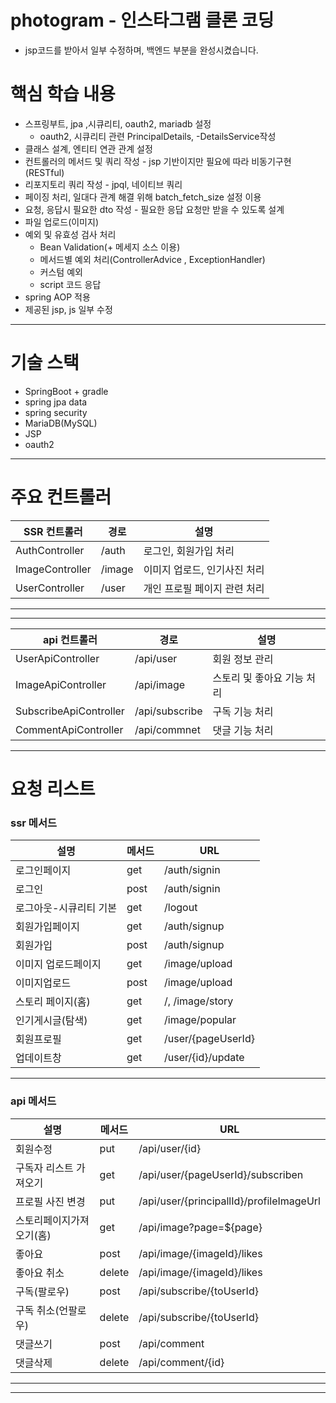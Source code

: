 # photogram - 인스타그램 클론 코딩
- jsp코드를 받아서 일부 수정하며, 백엔드 부분을 완성시켰습니다.

# 핵심 학습 내용
- 스프링부트, jpa ,시큐리티, oauth2, mariadb 설정
  - oauth2, 시큐리티 관련 PrincipalDetails, -DetailsService작성
- 클래스 설계, 엔티티 연관 관계 설정
- 컨트롤러의 메서드 및 쿼리 작성 - jsp 기반이지만 필요에 따라 비동기구현(RESTful)
- 리포지토리 쿼리 작성 - jpql, 네이티브 쿼리 
- 페이징 처리, 일대다 관계 해결 위해 batch_fetch_size 설정 이용
- 요청, 응답시 필요한 dto 작성 - 필요한 응답 요청만 받을 수 있도록 설계
- 파일 업로드(이미지)
- 예외 및 유효성 검사 처리
  - Bean Validation(+ 메세지 소스 이용)
  - 메서드별 예외 처리(ControllerAdvice , ExceptionHandler)
  - 커스텀 예외
  - script 코드 응답
- spring AOP 적용
- 제공된 jsp, js 일부 수정




---
# 기술 스택
- SpringBoot + gradle
- spring jpa data
- spring security
- MariaDB(MySQL)
- JSP
- oauth2
 
---
# 주요 컨트롤러
| SSR 컨트롤러    | 경로      | 설명                                      |
| --------------- | --------- | ----------------------------------------- |
| AuthController   | /auth    | 로그인, 회원가입 처리            |
| ImageController  | /image    | 이미지 업로드, 인기사진 처리                  |
| UserController  | /user    | 개인 프로필 페이지 관련 처리                          |
---
---
| api 컨트롤러    | 경로      | 설명                                      |
| --------------- | --------- | ----------------------------------------- |
| UserApiController  | /api/user    | 회원 정보 관리            |
| ImageApiController | /api/image    | 스토리 및 좋아요 기능 처리                  |
| SubscribeApiController   | /api/subscribe    | 구독 기능 처리                          |
| CommentApiController   | /api/commnet    | 댓글 기능 처리 |


---

# 요청 리스트
### ssr 메서드
| 설명                    | 메서드         | URL                  |
| ----------------------- | ----------------------------- | ------------------------|
|로그인페이지|get|/auth/signin|
|로그인|post|/auth/signin|
|로그아웃-시큐리티 기본|get|/logout|
|회원가입페이지|get|/auth/signup|
|회원가입 |post | /auth/signup|
|이미지 업로드페이지|get|/image/upload|
|이미지업로드|post|/image/upload|
|스토리 페이지(홈)|get|/, /image/story|
|인기게시글(탐색)|get|/image/popular|
|회원프로필|get|/user/{pageUserId}|
|업데이트창|get|/user/{id}/update|
-------------


### api 메서드
| 설명                    | 메서드         | URL                  |
| ----------------------- | ----------------------------- | ------------------------|
|회원수정|put|/api/user/{id}|
|구독자 리스트 가져오기|get|/api/user/{pageUserId}/subscriben|
|프로필 사진 변경|put|/api/user/{principallId}/profileImageUrl|
|스토리페이지가져오기(홈)|get|/api/image?page=${page}|
|좋아요 |post | /api/image/{imageId}/likes|
|좋아요 취소|delete|/api/image/{imageId}/likes|
|구독(팔로우)|post|/api/subscribe/{toUserId}|
|구독 취소(언팔로우)|delete|/api/subscribe/{toUserId}|
|댓글쓰기|post|/api/comment|
|댓글삭제|delete|/api/comment/{id}|

----

---


